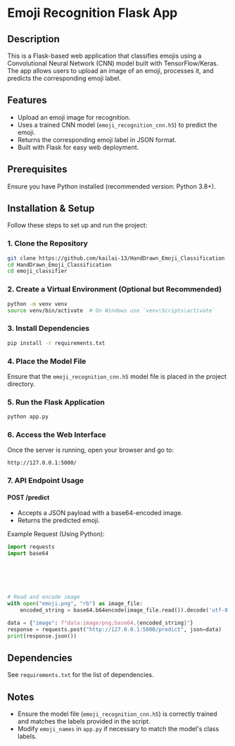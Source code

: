 # Emoji Recognition Flask App

## Description
This is a Flask-based web application that classifies emojis using a Convolutional Neural Network (CNN) model built with TensorFlow/Keras. The app allows users to upload an image of an emoji, processes it, and predicts the corresponding emoji label.

## Features
- Upload an emoji image for recognition.
- Uses a trained CNN model (`emoji_recognition_cnn.h5`) to predict the emoji.
- Returns the corresponding emoji label in JSON format.
- Built with Flask for easy web deployment.

## Prerequisites
Ensure you have Python installed (recommended version: Python 3.8+).

## Installation & Setup
Follow these steps to set up and run the project:

### 1. Clone the Repository
```sh
git clone https://github.com/kailai-13/HandDrawn_Emoji_Classification
cd HandDrawn_Emoji_Classification
cd emoji_classifier
```

### 2. Create a Virtual Environment (Optional but Recommended)
```sh
python -m venv venv
source venv/bin/activate  # On Windows use `venv\Scripts\activate`
```

### 3. Install Dependencies
```sh
pip install -r requirements.txt
```

### 4. Place the Model File
Ensure that the `emoji_recognition_cnn.h5` model file is placed in the project directory.

### 5. Run the Flask Application
```sh
python app.py
```

### 6. Access the Web Interface
Once the server is running, open your browser and go to:
```
http://127.0.0.1:5000/
```

### 7. API Endpoint Usage
#### **POST /predict**
- Accepts a JSON payload with a base64-encoded image.
- Returns the predicted emoji.

Example Request (Using Python):
```python
import requests
import base64






# Read and encode image
with open("emoji.png", "rb") as image_file:
    encoded_string = base64.b64encode(image_file.read()).decode('utf-8')

data = {"image": f"data:image/png;base64,{encoded_string}"}
response = requests.post("http://127.0.0.1:5000/predict", json=data)
print(response.json())
```

## Dependencies
See `requirements.txt` for the list of dependencies.

## Notes
- Ensure the model file (`emoji_recognition_cnn.h5`) is correctly trained and matches the labels provided in the script.
- Modify `emoji_names` in `app.py` if necessary to match the model's class labels.


